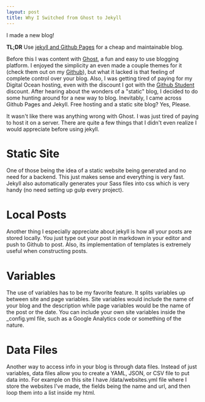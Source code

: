 ```yaml
---
layout: post
title: Why I Switched from Ghost to Jekyll
---
```


I made a new blog!

**TL;DR** Use [jekyll and Github Pages](https://help.github.com/articles/about-github-pages-and-jekyll/) for a cheap and maintainable blog.

Before this I was content with [Ghost](https://ghost.org), a fun and easy to use blogging platform. I enjoyed the simplicity an even made a couple themes for it (check them out on my [Github](https://github.com/getmicah)), but what it lacked is that feeling of complete control over your blog. Also, I was getting tired of paying for my Digital Ocean hosting, even with the discount I got with the [Github Student](https://education.github.com/pack) discount. After hearing about the wonders of a "static" blog, I decided to do some hunting around for a new way to blog. Inevitably, I came across Github Pages and Jekyll. Free hosting and a static site blog? Yes, Please.

It wasn't like there was anything wrong with Ghost. I was just tired of paying to host it on a server. There are quite a few things that I didn't even realize I would appreciate before using jekyll.


# Static Site
One of those being the idea of a static website being generated and no need for a backend. This just makes sense and everything is very fast. Jekyll also automatically generates your Sass files into css which is very handy (no need setting up gulp every project).

# Local Posts
Another thing I especially appreciate about jekyll is how all your posts are stored locally. You just type out your post in markdown in your editor and push to Github to post. Also, its implementation of templates is extremely useful when constructing posts.

# Variables
The use of variables has to be my favorite feature. It splits variables up between site and page variables. Site variables would include the name of your blog and the description while page variables would be the name of the post or the date. You can include your own site variables inside the &#95;config.yml file, such as a Google Analytics code or something of the nature.

# Data Files
Another way to access info in your blog is through data files. Instead of just variables, data files allow you to create a YAML, JSON, or CSV file to put data into. For example on this site I have /data/websites.yml file where I store the websites I've made, the fields being the name and url, and then loop them into a list inside my html.

